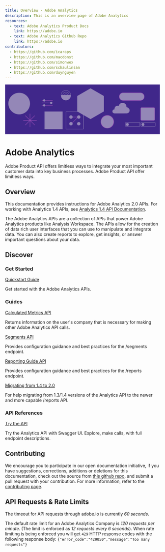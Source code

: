 ```yaml
---
title: Overview - Adobe Analytics
description: This is an overview page of Adobe Analytics 
resources:
  - text: Adobe Analytics Product Docs
    link: https://adobe.io
  - text: Adobe Analytics Github Repo 
    link: https://adobe.io
contributors:
  - https://github.com/icaraps
  - https://github.com/macdonst
  - https://github.com/simonwex
  - https://github.com/schaulinsan
  - https://github.com/duynguyen
---
```


<Hero slots="image, heading, text" background="rgb(64, 34, 138)"/>

![Hero image](./illustration.png) 

# Adobe Analytics 

Adobe Product API offers limitless ways to integrate your most important customer data into key business processes. Adobe Product API offer limitless ways.

## Overview

This documentation provides instructions for Adobe Analytics 2.0 APIs. For working with Analytics 1.4 APIs, see [Analytics 1.4 API Documentation](https://adobe.io).

The Adobe Analytics APIs are a collection of APIs that power Adobe Analytics products like Analysis Workspace. 
The APIs allow for the creation of data rich user interfaces that you can use to manipulate and integrate data.
You can also create reports to explore, get insights, or answer important questions about your data.

## Discover 

### Get Started

<ContentBlock width="100%" slots="link, text"/>

[Quickstart Guide](https://adobe.io)
    
Get started with the Adobe Analytics APIs.

### Guides

<ContentBlock slots="link, text"/>

[Calculated Metrics API](https://adobe.io) 
     
Returns information on the user's company that is necessary for making other Adobe Analytics API calls.

<ContentBlock slots="link, text"/>

[Segments API](https://adobe.io) 

Provides configuration guidance and best practices for the /segments endpoint.

<ContentBlock slots="link, text"/>

[Reporting Guide API](https://adobe.io)

Provides configuration guidance and best practices for the /reports endpoint.  

<ContentBlock slots="link, text"/>     

[Migrating from 1.4 to 2.0](https://adobe.io)

For help migrating from 1.3/1.4 versions of the Analytics API to the newer and more capable /reports API. 
     
### API References

<ContentBlock width="100%" slots="link, text"/>

[Try the API](https://adobe.io) 

Try the Analytics API with Swagger UI. Explore, make calls, with full endpoint descriptions.

## Contributing 

We encourage you to participate in our open documentation initiative, if you have suggestions, corrections, additions 
or deletions for this documentation, check out the source from [this github repo](https://adobe.io), and submit a pull 
request with your contribution. For more information, refer to the [contributing page](https://adobe.io).

## API Requests & Rate Limits

The timeout for API requests through adobe.io is currently *60 seconds*.

The default rate limit for an Adobe Analytics Company is *120 requests per minute*. (The limit is enforced as *12 requests every 6 seconds*).
When rate limiting is being enforced you will get `429` HTTP response codes with the following response body: `{"error_code":"429050","message":"Too many requests"}`    